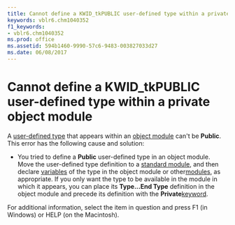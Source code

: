 ```yaml
---
title: Cannot define a KWID_tkPUBLIC user-defined type within a private object module
keywords: vblr6.chm1040352
f1_keywords:
- vblr6.chm1040352
ms.prod: office
ms.assetid: 594b1460-9990-57c6-9483-003827033d27
ms.date: 06/08/2017
---
```



# Cannot define a KWID_tkPUBLIC user-defined type within a private object module

A [user-defined type](../../Glossary/vbe-glossary.md#user-defined-type) that appears within an [object module](../../Glossary/vbe-glossary.md#object-module) can't be **Public**. This error has the following cause and solution:



- You tried to define a  **Public** user-defined type in an object module. Move the user-defined type definition to a [standard module](../../Glossary/vbe-glossary.md#standard-module), and then declare [variables](../../Glossary/vbe-glossary.md#variable) of the type in the object module or other[modules](../../Glossary/vbe-glossary.md#module), as appropriate. If you only want the type to be available in the module in which it appears, you can place its  **Type...End Type** definition in the object module and precede its definition with the **Private**[keyword](../../Glossary/vbe-glossary.md#keyword).
    

For additional information, select the item in question and press F1 (in Windows) or HELP (on the Macintosh).

